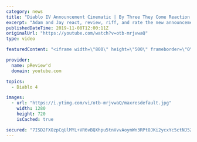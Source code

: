 ```yaml
---
category: news
title: "Diablo IV Announcement Cinematic | By Three They Come Reaction / Review / Rating"
excerpt: "Adam and Jay react, review, riff, and rate the new announcement cinematic everyone wanted to see last year at Blizzcon, Diablo IV 'By Three They Come'."
publishedDateTime: 2019-11-08T12:00:11Z
originalUrl: "https://youtube.com/watch?v=otb-mrjvwaQ"
type: video

featuredContent: "<iframe width=\"800\" height=\"500\" frameborder=\"0\" src=\"https://www.youtube.com/embed/otb-mrjvwaQ\" allow=\"accelerometer; autoplay; encrypted-media; gyroscope; picture-in-picture\" allowfullscreen></iframe>"

provider:
  name: pReview'd
  domain: youtube.com

topics:
  - Diablo 4

images:
  - url: "https://i.ytimg.com/vi/otb-mrjvwaQ/maxresdefault.jpg"
    width: 1280
    height: 720
    isCached: true

secured: "7ISD2FXOzpCqUlMYL+VR6vBQXhpu5tnVvvAoymWn3RPtOJKi2ycxYc5ctNJ5Z1EYaE3PPRGnpBm9gZR0t+o2Frt/NrprXPYyAtaIMztt11SdO8A9aTYlryPu8gJUxwBJqIbIWttolOecqTcDGgQwtAZ2KD6nwz44htLEPPzthsDaPUG+2xGx4fW/GtWAoLbXv2PA1YrRam/KYGjTyGPwxPefNZBxJhwLwtLdn2cJ4dAgP+eMpLsVmAqFBO9SF6nDk4TxY2AZXG5YWegJplMK+AEM2wLIT/Mv6befwHCzfzRZKxz1fNN61GQQX8g5l/legHQRDIci2pzojdcfZbueJmWz13rbrBwRtMRtElvsFRF8/0gPUJguinH9qtZz5+MsmNkQFaOAjjyhj3CM9bEc7hA3nU+wjP9HdjvLX3CN9r8VTFD9bMddqRZUQO95yxkA;SLNbBdTjy5vU9dRVkUoYow=="
---
```


